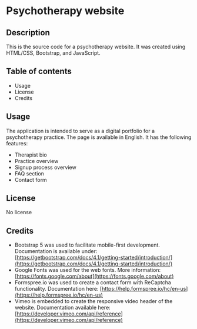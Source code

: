 # Psychotherapy website

## Description

This is the source code for a psychotherapy website. It was created using HTML/CSS, Bootstrap, and JavaScript.

## Table of contents

- Usage
- License
- Credits

## Usage

The application is intended to serve as a digital portfolio for a psychotherapy practice. The page is available in English. It has the following features:
- Therapist bio
- Practice overview
- Signup process overview
- FAQ section
- Contact form

## License

No license

## Credits

- Bootstrap 5 was used to facilitate mobile-first development. Documentation is available under: [https://getbootstrap.com/docs/4.1/getting-started/introduction/](https://getbootstrap.com/docs/4.1/getting-started/introduction/)
- Google Fonts was used for the web fonts. More information: [https://fonts.google.com/about](https://fonts.google.com/about)
- Formspree.io was used to create a contact form with ReCaptcha functionality. Documentation here: [https://help.formspree.io/hc/en-us](https://help.formspree.io/hc/en-us)
- Vimeo is embedded to create the responsive video header of the website. Documentation available here: [https://developer.vimeo.com/api/reference](https://developer.vimeo.com/api/reference)